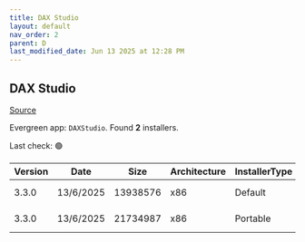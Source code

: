 ```yaml
---
title: DAX Studio
layout: default
nav_order: 2
parent: D
last_modified_date: Jun 13 2025 at 12:28 PM
---
```


## DAX Studio

[Source](https://github.com/DaxStudio/DaxStudio)

Evergreen app: `DAXStudio`. Found **2** installers.

Last check: 🟢

| Version | Date      | Size     | Architecture | InstallerType | Type | URI                                                                                                                                                                                          |
| ------- | --------- | -------- | ------------ | ------------- | ---- | -------------------------------------------------------------------------------------------------------------------------------------------------------------------------------------------- |
| 3.3.0   | 13/6/2025 | 13938576 | x86          | Default       | exe  | [https://github.com/DaxStudio/DaxStudio/releases/download/v3.3.0/DaxStudio_3_3_0_setup.exe](https://github.com/DaxStudio/DaxStudio/releases/download/v3.3.0/DaxStudio_3_3_0_setup.exe)       |
| 3.3.0   | 13/6/2025 | 21734987 | x86          | Portable      | zip  | [https://github.com/DaxStudio/DaxStudio/releases/download/v3.3.0/DaxStudio_3_3_0_portable.zip](https://github.com/DaxStudio/DaxStudio/releases/download/v3.3.0/DaxStudio_3_3_0_portable.zip) |
